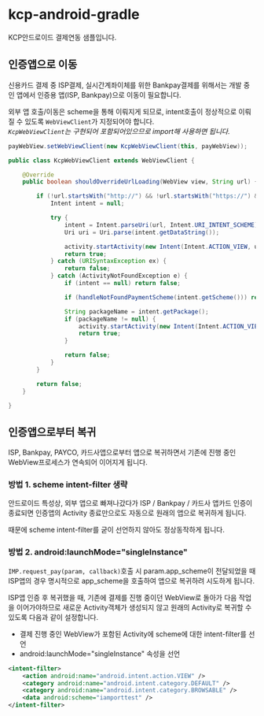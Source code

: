# kcp-android-gradle
KCP안드로이드 결제연동 샘플입니다. 

## 인증앱으로 이동  
신용카드 결제 중 ISP결제, 실시간계좌이체를 위한 Bankpay결제를 위해서는 개발 중인 앱에서 인증용 앱(ISP, Bankpay)으로 이동이 필요합니다.  

외부 앱 호출/이동은 scheme을 통해 이뤄지게 되므로, intent호출이 정상적으로 이뤄질 수 있도록 `WebViewClient`가 지정되어야 합니다.  
*`KcpWebViewClient`는 구현되어 포함되어있으므로 import해 사용하면 됩니다.*    

```java
payWebView.setWebViewClient(new KcpWebViewClient(this, payWebView));
```

```java
public class KcpWebViewClient extends WebViewClient {

	@Override
    public boolean shouldOverrideUrlLoading(WebView view, String url) {

        if (!url.startsWith("http://") && !url.startsWith("https://") && !url.startsWith("javascript:")) {
            Intent intent = null;

            try {
                intent = Intent.parseUri(url, Intent.URI_INTENT_SCHEME); //IntentURI처리
                Uri uri = Uri.parse(intent.getDataString());

                activity.startActivity(new Intent(Intent.ACTION_VIEW, uri));
                return true;
            } catch (URISyntaxException ex) {
                return false;
            } catch (ActivityNotFoundException e) {
                if (intent == null) return false;

                if (handleNotFoundPaymentScheme(intent.getScheme())) return true;

                String packageName = intent.getPackage();
                if (packageName != null) {
                    activity.startActivity(new Intent(Intent.ACTION_VIEW, Uri.parse("market://details?id=" + packageName)));
                    return true;
                }

                return false;
            }
        }

        return false;
    }

}
```


## 인증앱으로부터 복귀  
ISP, Bankpay, PAYCO, 카드사앱으로부터 앱으로 복귀하면서 기존에 진행 중인 WebView프로세스가 연속되어 이어지게 됩니다.  

### 방법 1. scheme intent-filter 생략  

안드로이드 특성상, 외부 앱으로 빠져나갔다가 ISP / Bankpay / 카드사 앱카드 인증이 종료되면 인증앱의 Activity 종료만으로도 자동으로 원래의 앱으로 복귀하게 됩니다.  

때문에 scheme intent-filter를 굳이 선언하지 않아도 정상동작하게 됩니다. 

### 방법 2. android:launchMode="singleInstance"  

`IMP.request_pay(param, callback)`호출 시 param.app_scheme이 전달되었을 때 ISP앱의 경우 명시적으로 app_scheme을 호출하여 앱으로 복귀하려 시도하게 됩니다.  

ISP앱 인증 후 복귀했을 때, 기존에 결제를 진행 중이던 WebView로 돌아가 다음 작업을 이어가야하므로 새로운 Activity객체가 생성되지 않고 원래의 Activity로 복귀할 수 있도록 다음과 같이 설정합니다. 

- 결제 진행 중인 WebView가 포함된 Activity에 scheme에 대한 intent-filter를 선언
- android:launchMode="singleInstance" 속성을 선언

```xml
<intent-filter>
	<action android:name="android.intent.action.VIEW" />
	<category android:name="android.intent.category.DEFAULT" />
	<category android:name="android.intent.category.BROWSABLE" />
	<data android:scheme="iamporttest" />
</intent-filter>
```

